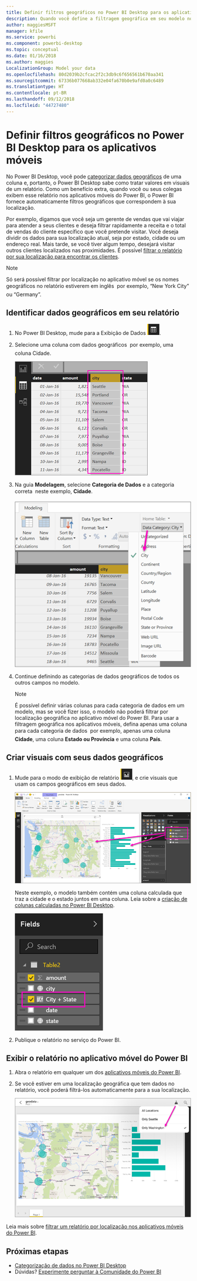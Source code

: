 ```yaml
---
title: Definir filtros geográficos no Power BI Desktop para os aplicativos móveis
description: Quando você define a filtragem geográfica em seu modelo no Power BI Desktop, é possível filtrar os dados para sua localização automaticamente nos aplicativos móveis do Power BI.
author: maggiesMSFT
manager: kfile
ms.service: powerbi
ms.component: powerbi-desktop
ms.topic: conceptual
ms.date: 01/16/2018
ms.author: maggies
LocalizationGroup: Model your data
ms.openlocfilehash: 80d2039b2cfcac2f2c3db9c6f656561b670aa341
ms.sourcegitcommit: 67336b077668ab332e04fa670b0e9afd0a0c6489
ms.translationtype: HT
ms.contentlocale: pt-BR
ms.lasthandoff: 09/12/2018
ms.locfileid: "44727480"
---
```

# <a name="set-geographic-filters-in-power-bi-desktop-for-the-mobile-apps"></a>Definir filtros geográficos no Power BI Desktop para os aplicativos móveis
No Power BI Desktop, você pode [categorizar dados geográficos](desktop-data-categorization.md) de uma coluna e, portanto, o Power BI Desktop sabe como tratar valores em visuais de um relatório. Como um benefício extra, quando você ou seus colegas exibem esse relatório nos aplicativos móveis do Power BI, o Power BI fornece automaticamente filtros geográficos que correspondem à sua localização. 

Por exemplo, digamos que você seja um gerente de vendas que vai viajar para atender a seus clientes e deseja filtrar rapidamente a receita e o total de vendas do cliente específico que você pretende visitar. Você deseja dividir os dados para sua localização atual, seja por estado, cidade ou um endereço real. Mais tarde, se você tiver algum tempo, desejará visitar outros clientes localizados nas proximidades. É possível [filtrar o relatório por sua localização para encontrar os clientes](consumer/mobile/mobile-apps-geographic-filtering.md).

> [!NOTE]
> Só será possível filtrar por localização no aplicativo móvel se os nomes geográficos no relatório estiverem em inglês &#150; por exemplo, “New York City” ou “Germany”.
> 
> 

## <a name="identify-geographic-data-in-your-report"></a>Identificar dados geográficos em seu relatório
1. No Power BI Desktop, mude para a Exibição de Dados ![Ícone de Exibição de dados](media/desktop-mobile-geofiltering/pbi_desktop_data_icon.png).
2. Selecione uma coluna com dados geográficos &#151; por exemplo, uma coluna Cidade.
   
    ![Coluna Cidade](media/desktop-mobile-geofiltering/power-bi-desktop-geo-column.png)
3. Na guia **Modelagem**, selecione **Categoria de Dados** e a categoria correta &#151; neste exemplo, **Cidade**.
   
    ![Caixa de categoria de dados](media/desktop-mobile-geofiltering/power-bi-desktop-geo-category.png)
4. Continue definindo as categorias de dados geográficos de todos os outros campos no modelo. 
   
   > [!NOTE]
   > É possível definir várias colunas para cada categoria de dados em um modelo, mas se você fizer isso, o modelo não poderá filtrar por localização geográfica no aplicativo móvel do Power BI. Para usar a filtragem geográfica nos aplicativos móveis, defina apenas uma coluna para cada categoria de dados &#151; por exemplo, apenas uma coluna **Cidade**, uma coluna **Estado ou Província** e uma coluna **País**. 
   > 
   > 

## <a name="create-visuals-with-your-geographic-data"></a>Criar visuais com seus dados geográficos
1. Mude para o modo de exibição de relatório ![Ícone de Exibição de Relatório](media/desktop-mobile-geofiltering/power-bi-desktop-report-icon.png), e crie visuais que usam os campos geográficos em seus dados. 
   
    ![Relatório com o mapa](media/desktop-mobile-geofiltering/power-bi-desktop-geo-report.png)
   
    Neste exemplo, o modelo também contém uma coluna calculada que traz a cidade e o estado juntos em uma coluna. Leia sobre a [criação de colunas calculadas no Power BI Desktop](desktop-calculated-columns.md).
   
    ![Campo Cidade + Estado](media/desktop-mobile-geofiltering/power-bi-desktop-city-state-column.png)
2. Publique o relatório no serviço do Power BI.

## <a name="view-the-report-in-power-bi-mobile-app"></a>Exibir o relatório no aplicativo móvel do Power BI
1. Abra o relatório em qualquer um dos [aplicativos móveis do Power BI](consumer/mobile/mobile-apps-for-mobile-devices.md).
2. Se você estiver em uma localização geográfica que tem dados no relatório, você poderá filtrá-los automaticamente para a sua localização.
   
    ![Filtro de replicação geográfica no aplicativo móvel](media/desktop-mobile-geofiltering/power-bi-mobile-geo-map-set-filter.png)

Leia mais sobre [filtrar um relatório por localização nos aplicativos móveis do Power BI](consumer/mobile/mobile-apps-geographic-filtering.md).

## <a name="next-steps"></a>Próximas etapas
* [Categorização de dados no Power BI Desktop](desktop-data-categorization.md)  
* Dúvidas? [Experimente perguntar à Comunidade do Power BI](http://community.powerbi.com/)

